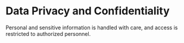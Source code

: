 # Data Privacy and Confidentiality

Personal and sensitive information is handled with care, and access is restricted to authorized personnel.
